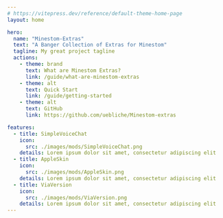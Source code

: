 ```yaml
---
# https://vitepress.dev/reference/default-theme-home-page
layout: home

hero:
  name: "Minestom-Extras"
  text: "A Banger Collection of Extras for Minestom"
  tagline: My great project tagline
  actions:
    - theme: brand
      text: What are Minestom Extras?
      link: /guide/what-are-minestom-extras
    - theme: alt
      text: Quick Start
      link: /guide/getting-started
    - theme: alt
      text: GitHub
      link: https://github.com/uebliche/Minestom-extras

features:
  - title: SimpleVoiceChat
    icon: 
      src: ./images/mods/SimpleVoiceChat.png
    details: Lorem ipsum dolor sit amet, consectetur adipiscing elit
  - title: AppleSkin
    icon:
      src: ./images/mods/AppleSkin.png
    details: Lorem ipsum dolor sit amet, consectetur adipiscing elit
  - title: ViaVersion
    icon:
      src: ./images/mods/ViaVersion.png
    details: Lorem ipsum dolor sit amet, consectetur adipiscing elit
---
```


